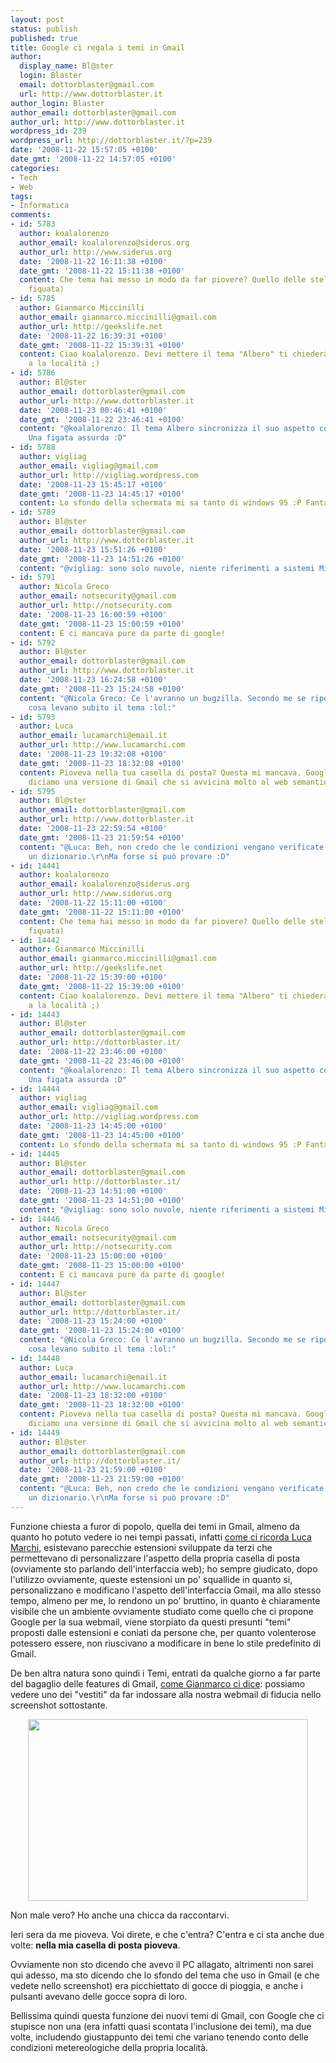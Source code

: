 ```yaml
---
layout: post
status: publish
published: true
title: Google ci regala i temi in Gmail
author:
  display_name: Bl@ster
  login: Blaster
  email: dottorblaster@gmail.com
  url: http://www.dottorblaster.it
author_login: Blaster
author_email: dottorblaster@gmail.com
author_url: http://www.dottorblaster.it
wordpress_id: 239
wordpress_url: http://dottorblaster.it/?p=239
date: '2008-11-22 15:57:05 +0100'
date_gmt: '2008-11-22 14:57:05 +0100'
categories:
- Tech
- Web
tags:
- Informatica
comments:
- id: 5783
  author: koalalorenzo
  author_email: koalalorenzo@siderus.org
  author_url: http://www.siderus.org
  date: '2008-11-22 16:11:38 +0100'
  date_gmt: '2008-11-22 15:11:38 +0100'
  content: Che tema hai messo in modo da far piovere? Quello delle stelle? :S (che
    fiquata)
- id: 5785
  author: Gianmarco Miccinilli
  author_email: gianmarco.miccinilli@gmail.com
  author_url: http://geekslife.net
  date: '2008-11-22 16:39:31 +0100'
  date_gmt: '2008-11-22 15:39:31 +0100'
  content: Ciao koalalorenzo. Devi mettere il tema "Albero" ti chiederà la nazione
    a la località ;)
- id: 5786
  author: Bl@ster
  author_email: dottorblaster@gmail.com
  author_url: http://www.dottorblaster.it
  date: '2008-11-23 00:46:41 +0100'
  date_gmt: '2008-11-22 23:46:41 +0100'
  content: "@koalalorenzo: Il tema Albero sincronizza il suo aspetto con il tuo meteo.
    Una figata assurda :D"
- id: 5788
  author: vigliag
  author_email: vigliag@gmail.com
  author_url: http://vigliag.wordpress.com
  date: '2008-11-23 15:45:17 +0100'
  date_gmt: '2008-11-23 14:45:17 +0100'
  content: Lo sfondo della schermata mi sa tanto di windows 95 :P Fantastico cmq...
- id: 5789
  author: Bl@ster
  author_email: dottorblaster@gmail.com
  author_url: http://www.dottorblaster.it
  date: '2008-11-23 15:51:26 +0100'
  date_gmt: '2008-11-23 14:51:26 +0100'
  content: "@vigliag: sono solo nuvole, niente riferimenti a sistemi Microsoft :P"
- id: 5791
  author: Nicola Greco
  author_email: notsecurity@gmail.com
  author_url: http://notsecurity.com
  date: '2008-11-23 16:00:59 +0100'
  date_gmt: '2008-11-23 15:00:59 +0100'
  content: E ci mancava pure da parte di google!
- id: 5792
  author: Bl@ster
  author_email: dottorblaster@gmail.com
  author_url: http://www.dottorblaster.it
  date: '2008-11-23 16:24:58 +0100'
  date_gmt: '2008-11-23 15:24:58 +0100'
  content: "@Nicola Greco: Ce l'avranno un bugzilla. Secondo me se riportiamo questa
    cosa levano subito il tema :lol:"
- id: 5793
  author: Luca
  author_email: lucamarchi@email.it
  author_url: http://www.lucamarchi.com
  date: '2008-11-23 19:32:08 +0100'
  date_gmt: '2008-11-23 18:32:08 +0100'
  content: Pioveva nella tua casella di posta? Questa mi mancava. Google ha fatto
    diciamo una versione di Gmail che si avvicina molto al web semantico.
- id: 5795
  author: Bl@ster
  author_email: dottorblaster@gmail.com
  author_url: http://www.dottorblaster.it
  date: '2008-11-23 22:59:54 +0100'
  date_gmt: '2008-11-23 21:59:54 +0100'
  content: "@Luca: Beh, non credo che le condizioni vengano verificate in base ad
    un dizionario.\r\nMa forse si può provare :D"
- id: 14441
  author: koalalorenzo
  author_email: koalalorenzo@siderus.org
  author_url: http://www.siderus.org
  date: '2008-11-22 15:11:00 +0100'
  date_gmt: '2008-11-22 15:11:00 +0100'
  content: Che tema hai messo in modo da far piovere? Quello delle stelle? :S (che
    fiquata)
- id: 14442
  author: Gianmarco Miccinilli
  author_email: gianmarco.miccinilli@gmail.com
  author_url: http://geekslife.net
  date: '2008-11-22 15:39:00 +0100'
  date_gmt: '2008-11-22 15:39:00 +0100'
  content: Ciao koalalorenzo. Devi mettere il tema "Albero" ti chiederà la nazione
    a la località ;)
- id: 14443
  author: Bl@ster
  author_email: dottorblaster@gmail.com
  author_url: http://dottorblaster.it/
  date: '2008-11-22 23:46:00 +0100'
  date_gmt: '2008-11-22 23:46:00 +0100'
  content: "@koalalorenzo: Il tema Albero sincronizza il suo aspetto con il tuo meteo.
    Una figata assurda :D"
- id: 14444
  author: vigliag
  author_email: vigliag@gmail.com
  author_url: http://vigliag.wordpress.com
  date: '2008-11-23 14:45:00 +0100'
  date_gmt: '2008-11-23 14:45:00 +0100'
  content: Lo sfondo della schermata mi sa tanto di windows 95 :P Fantastico cmq...
- id: 14445
  author: Bl@ster
  author_email: dottorblaster@gmail.com
  author_url: http://dottorblaster.it/
  date: '2008-11-23 14:51:00 +0100'
  date_gmt: '2008-11-23 14:51:00 +0100'
  content: "@vigliag: sono solo nuvole, niente riferimenti a sistemi Microsoft :P"
- id: 14446
  author: Nicola Greco
  author_email: notsecurity@gmail.com
  author_url: http://notsecurity.com
  date: '2008-11-23 15:00:00 +0100'
  date_gmt: '2008-11-23 15:00:00 +0100'
  content: E ci mancava pure da parte di google!
- id: 14447
  author: Bl@ster
  author_email: dottorblaster@gmail.com
  author_url: http://dottorblaster.it/
  date: '2008-11-23 15:24:00 +0100'
  date_gmt: '2008-11-23 15:24:00 +0100'
  content: "@Nicola Greco: Ce l'avranno un bugzilla. Secondo me se riportiamo questa
    cosa levano subito il tema :lol:"
- id: 14448
  author: Luca
  author_email: lucamarchi@email.it
  author_url: http://www.lucamarchi.com
  date: '2008-11-23 18:32:00 +0100'
  date_gmt: '2008-11-23 18:32:00 +0100'
  content: Pioveva nella tua casella di posta? Questa mi mancava. Google ha fatto
    diciamo una versione di Gmail che si avvicina molto al web semantico.
- id: 14449
  author: Bl@ster
  author_email: dottorblaster@gmail.com
  author_url: http://dottorblaster.it/
  date: '2008-11-23 21:59:00 +0100'
  date_gmt: '2008-11-23 21:59:00 +0100'
  content: "@Luca: Beh, non credo che le condizioni vengano verificate in base ad
    un dizionario.\r\nMa forse si può provare :D"
---
```

<p>Funzione chiesta a furor di popolo, quella dei temi in Gmail, almeno da quanto ho potuto vedere io nei tempi passati, infatti <a href="http://www.lucamarchi.com/2008/11/21/arrivano-i-temi-ufficiali-di-gmail/">come ci ricorda Luca Marchi</a>, esistevano parecchie estensioni sviluppate da terzi che permettevano di personalizzare l'aspetto della propria casella di posta (ovviamente sto parlando dell'interfaccia web); ho sempre giudicato, dopo l'utilizzo ovviamente, queste estensioni un po' squallide in quanto si, personalizzano e modificano l'aspetto dell'interfaccia Gmail, ma allo stesso tempo, almeno per me, lo rendono un po' bruttino, in quanto è chiaramente visibile che un ambiente ovviamente studiato come quello che ci propone Google per la sua webmail, viene storpiato da questi presunti "temi" proposti dalle estensioni e coniati da persone che, per quanto volenterose potessero essere, non riuscivano a modificare in bene lo stile predefinito di Gmail.</p>
<p>De ben altra natura sono quindi i Temi, entrati da qualche giorno a far parte del bagaglio delle features di Gmail, <a href="http://geekslife.net/nuova-veste-grafica-gmail/">come Gianmarco ci dice</a>: possiamo vedere uno dei "vestiti" da far indossare alla nostra webmail di fiducia nello screenshot sottostante.</p>
<p style="text-align: center;"><a href="http://i33.tinypic.com/ip5z4j.png"><img class="alignnone" src="http://i38.tinypic.com/34imv07.png" alt="" width="448" height="291" /></a></p>
<p style="text-align: left;">Non male vero? Ho anche una chicca da raccontarvi.</p>
<p style="text-align: left;">Ieri sera da me pioveva. Voi direte, e che c'entra? C'entra e ci sta anche due volte: <strong>nella mia casella di posta pioveva</strong>.</p>
<p style="text-align: left;">Ovviamente non sto dicendo che avevo il PC allagato, altrimenti non sarei qui adesso, ma sto dicendo che lo sfondo del tema che uso in Gmail (e che vedete nello screenshot) era picchiettato di gocce di pioggia, e anche i pulsanti avevano delle gocce sopra di loro.</p>
<p style="text-align: left;">Bellissima quindi questa funzione dei nuovi temi di Gmail, con Google che ci stupisce non una (era infatti quasi scontata l'inclusione dei temi), ma due volte, includendo giustappunto dei temi che variano tenendo conto delle condizioni metereologiche della propria località.</p>
